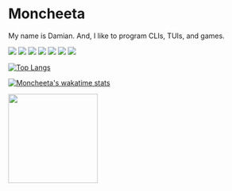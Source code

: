 # Moncheeta

My name is Damian. And, I like to program CLIs, TUIs, and games.

![](https://img.shields.io/badge/Editor-Neovim-informational?style=flat&logo=neovim&logoColor=white&color=success)
![](https://img.shields.io/badge/Code-C++-informational?style=flat&logo=cplusplus&logoColor=white&color=blue)
![](https://img.shields.io/badge/Code-Rust-informational?style=flat&logo=rust&logoColor=white&color=orange)
![](https://img.shields.io/badge/Code-Lua-informational?style=flat&logo=lua&logoColor=white&color=blue)
![](https://img.shields.io/badge/Code-Python-informational?style=flat&logo=python&logoColor=white&color=yellow)
![](https://img.shields.io/badge/Code-Kotlin-informational?style=flat&logo=kotlin&logoColor=white&color=blueviolet)
![](https://img.shields.io/badge/Code-Flutter-informational?style=flat&logo=flutter&logoColor=white&color=blue)

[![Top Langs](https://github-readme-stats.vercel.app/api/top-langs/?username=Moncheeta&exclude_repo=Configs&theme=dracula)](https://github.com/anuraghazra/github-readme-stats)

[![Moncheeta's wakatime stats](https://github-readme-stats.vercel.app/api/wakatime?username=Moncheeta&theme=dracula)](https://github.com/anuraghazra/github-readme-stats)

<img height="180em" src="https://github-readme-stats.vercel.app/api?username=Moncheeta&show_icons=true&hide_border=true&hide=stars&include_all_commits=true&theme=dracula" />
